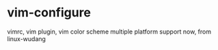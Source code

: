 vim-configure
=============

vimrc, vim plugin, vim color scheme
multiple platform support now, from linux-wudang
